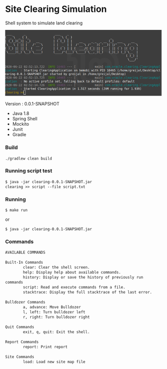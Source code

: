 # Site Clearing Simulation

Shell system to simulate land clearing


![Alt text](img.png?raw=true "Title")


Version : 0.0.1-SNAPSHOT

- Java 1.8
- Spring Shell
- Mockito
- Junit
- Gradle



### Build

```
./gradlew clean build   
```

### Running script test
```
$ java -jar clearing-0.0.1-SNAPSHOT.jar
clearing >> script --file script.txt
```

### Running

```
$ make run
```
or 
```
$ java -jar clearing-0.0.1-SNAPSHOT.jar
```


### Commands
```
AVAILABLE COMMANDS

Built-In Commands
        clear: Clear the shell screen.
        help: Display help about available commands.
        history: Display or save the history of previously run commands
        script: Read and execute commands from a file.
        stacktrace: Display the full stacktrace of the last error.

Bulldozer Commands
        a, advance: Move Bulldozer
        l, left: Turn bulldozer left 
        r, right: Turn bulldozer right 

Quit Commands
        exit, q, quit: Exit the shell.

Report Commands
        report: Print report

Site Commands
        load: Load new site map file

```